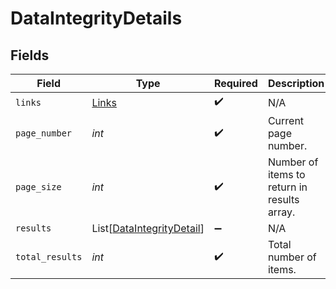 # DataIntegrityDetails


## Fields

| Field                                                                   | Type                                                                    | Required                                                                | Description                                                             |
| ----------------------------------------------------------------------- | ----------------------------------------------------------------------- | ----------------------------------------------------------------------- | ----------------------------------------------------------------------- |
| `links`                                                                 | [Links](../../models/shared/links.md)                                   | :heavy_check_mark:                                                      | N/A                                                                     |
| `page_number`                                                           | *int*                                                                   | :heavy_check_mark:                                                      | Current page number.                                                    |
| `page_size`                                                             | *int*                                                                   | :heavy_check_mark:                                                      | Number of items to return in results array.                             |
| `results`                                                               | List[[DataIntegrityDetail](../../models/shared/dataintegritydetail.md)] | :heavy_minus_sign:                                                      | N/A                                                                     |
| `total_results`                                                         | *int*                                                                   | :heavy_check_mark:                                                      | Total number of items.                                                  |